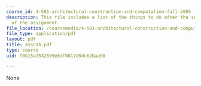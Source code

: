 ```yaml
---
course_id: 4-501-architectural-construction-and-computation-fall-2005
description: This file includes a list of the things to do after the in class review
  of the assignment.
file_location: /coursemedia/4-501-architectural-construction-and-computation-fall-2005/f0b15a7532599e8ef0817d5dc62baa90_assn1b.pdf
file_type: application/pdf
layout: pdf
title: assn1b.pdf
type: course
uid: f0b15a7532599e8ef0817d5dc62baa90

---
```

None